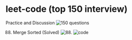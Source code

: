 # leet-code (top 150 interview)
Practice and Discussion
![150 questions](https://leetcode.com/studyplan/top-interview-150/)

88. Merge Sorted (Solved)
  ![88.](https://leetcode.com/problems/merge-sorted-array/description/?envType=study-plan-v2&envId=top-interview-150)
  ![code](https://github.com/sungmin-woo-devops/leet-code/blob/main/88.Merge%20Sorted)


